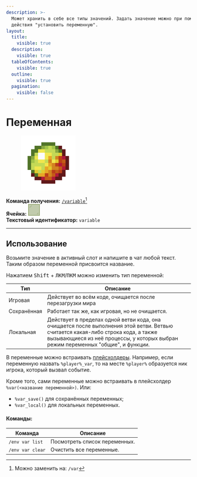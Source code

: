 ```yaml
---
description: >-
  Может хранить в себе все типы значений. Задать значение можно при помощи
  действия "установить переменную".
layout:
  title:
    visible: true
  description:
    visible: true
  tableOfContents:
    visible: true
  outline:
    visible: true
  pagination:
    visible: false
---
```


# Переменная

<figure><img src="../../../../.gitbook/assets/magma_cream.png" alt="" width="150"><figcaption></figcaption></figure>

**Команда получения:** [`/variable`](#user-content-fn-1)[^1]\
**Ячейка:** <img src="../../../../.gitbook/assets/green_stained_glass_pane.png" alt="" data-size="line">\
**Текстовый идентификатор:** `variable`

***

## Использование

Возьмите значение в активный слот и напишите в чат любой текст. Таким образом переменной присвоится название.

Нажатием <kbd>Shift</kbd> + <kbd>ЛКМ</kbd>/<kbd>ПКМ</kbd> можно изменить тип переменной:

| Тип         | Описание                                                                                                                                                                                                               |
| ----------- | ---------------------------------------------------------------------------------------------------------------------------------------------------------------------------------------------------------------------- |
| Игровая     | Действует во всём коде, очищается после перезагрузки мира                                                                                                                                                              |
| Сохранённая | Работает так же, как игровая, но не очищается.                                                                                                                                                                         |
| Локальная   | Действует в пределах одной ветви кода, она очищается после выполнения этой ветви. Ветвью считается какая-либо строка кода, а также вызывающиеся из неё процессы, у которых выбран режим переменных "общие", и функции. |

В переменные можно встраивать [плейсхолдеры](../../#pleiskholdery). Например, если переменную назвать `%player%_var`, то на месте `%player%` образуется ник игрока, который вызвал событие.

Кроме того, сами переменные можно встраивать в плейсхолдер `%var(<название переменной>)`. Или:

* `%var_save()` для сохранённых переменных;
* `%var_local()` для локальных переменных.

#### Команды:

| Команда          | Описание                      |
| ---------------- | ----------------------------- |
| `/env var list`  | Посмотреть список переменных. |
| `/env var clear` | Очистить все переменные.      |



[^1]: Можно заменить на: `/var`
